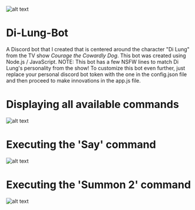 ![alt text](https://yt3.ggpht.com/-ZHsxJnrdAew/AAAAAAAAAAI/AAAAAAAAAAA/y88nyhPf1wA/s240-c-k-no-mo-rj-c0xffffff/photo.jpg)

# Di-Lung-Bot
A Discord bot that I created that is centered around the character "Di Lung" from the TV show *Courage the Cowardly Dog*.
This bot was created using Node.js / JavaScript. NOTE: This bot has a few NSFW lines to match Di Lung's personality from the show!
To customize this bot even further, just replace your personal discord bot token with the one in the config.json file and then proceed to make innovations in the app.js file.

# Displaying all available commands
![alt text](https://preview.ibb.co/e2SoLS/github_pic_1.jpg)

# Executing the 'Say' command
![alt text](https://preview.ibb.co/ipmR77/github_pic_2.jpg)

# Executing the 'Summon 2' command
![alt text](https://preview.ibb.co/hX3ES7/github_pic_3.jpg)
